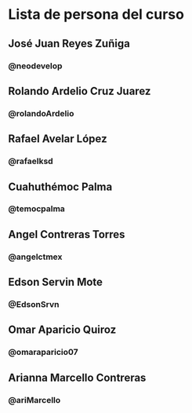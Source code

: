 # Lista de persona del curso

## José Juan Reyes Zuñiga
### @neodevelop
## Rolando Ardelio Cruz Juarez
### @rolandoArdelio

## Rafael Avelar López
### @rafaelksd
## Cuahuthémoc Palma
### @temocpalma
## Angel Contreras Torres
### @angelctmex
## Edson Servin Mote
### @EdsonSrvn


## Omar Aparicio Quiroz
### @omaraparicio07

## Arianna Marcello Contreras
### @ariMarcello
